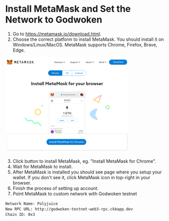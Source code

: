 # Install MetaMask and Set the Network to Godwoken

1. Go to https://metamask.io/download.html.
2. Choose the correct platform to install MetaMask. You should install it on Windows/Linux/MacOS. MetaMask supports Chrome, Firefox, Brave, Edge.

<img src="../images/metamask-download.png" height="300" />

3. Click button to install MetaMask, eg. "Install MetaMask for Chrome".
4. Wait for MetaMask to install.
5. After MetaMask is installed you should see page where you setup your wallet. If you don't see it, click MetaMask icon in top-right in your browser.
6. Finish the process of setting up account.
7. Point MetaMask to custom network with Godwoken testnet

```sh
Network Name: Polyjuice
New RPC URL: http://godwoken-testnet-web3-rpc.ckbapp.dev
Chain ID: 0x3
```